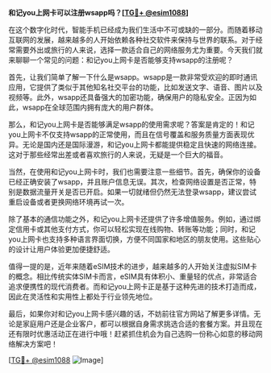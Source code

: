 **和记you上网卡可以注册wsapp吗？[[TG💪+ @esim1088](https://t.me/s/esim1088)]**

在这个数字化时代，智能手机已经成为我们生活中不可或缺的一部分。而随着移动互联网的发展，越来越多的人开始依赖各种社交软件来保持与世界的联系。对于经常需要外出或旅行的人来说，选择一款适合自己的网络服务尤为重要。今天我们就来聊聊一个常见的问题：和记you上网卡是否能够支持wsapp的注册呢？

首先，让我们简单了解一下什么是wsapp。wsapp是一款非常受欢迎的即时通讯应用，它提供了类似于其他知名社交平台的功能，比如发送文字、语音、图片以及视频等。此外，wsapp还具备强大的加密功能，确保用户的隐私安全。正因为如此，wsapp在全球范围内拥有庞大的用户群体。

那么，和记you上网卡是否能够满足wsapp的使用需求呢？答案是肯定的！和记you上网卡不仅支持wsapp的正常使用，而且在信号覆盖和服务质量方面表现优异。无论是国内还是国际漫游，和记you上网卡都能提供稳定且快速的网络连接。这对于那些经常出差或者喜欢旅行的人来说，无疑是一个巨大的福音。

当然，在使用和记you上网卡时，我们也需要注意一些细节。首先，确保你的设备已经正确安装了wsapp，并且账户信息无误。其次，检查网络设置是否正常，特别是数据流量开关是否已开启。如果一切就绪但仍然无法登录wsapp，建议尝试重启设备或者更换网络环境再试一次。

除了基本的通信功能之外，和记you上网卡还提供了许多增值服务。例如，通过绑定信用卡或其他支付方式，你可以轻松实现在线购物、转账等功能；同时，和记you上网卡也支持多种语言界面切换，方便不同国家和地区的朋友使用。这些贴心的设计让用户体验更加便捷舒适。

值得一提的是，近年来随着eSIM技术的进步，越来越多的人开始关注虚拟SIM卡的概念。相比传统实体SIM卡而言，eSIM具有体积小、重量轻的优点，非常适合追求便携性的现代消费者。而和记you上网卡正是基于这种先进的技术打造而成，因此在灵活性和实用性上都处于行业领先地位。

最后，如果你对和记you上网卡感兴趣的话，不妨前往官方网站了解更多详情。无论是家庭用户还是企业客户，都可以根据自身需求挑选合适的套餐方案。并且现在还有限时优惠活动正在进行中哦！赶紧抓住机会为自己选购一份称心如意的移动网络解决方案吧！

[[TG💪+ @esim1088](https://t.me/s/esim1088) ![Image](https://i.postimg.cc/4NQfJmqS/Snipaste-2025-05-13-00-14-12.png)]